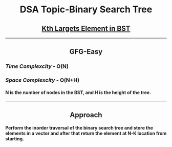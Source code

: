 <h1 align="center">DSA Topic-Binary Search Tree</h1>
<h2 align="center" ><a href="https://practice.geeksforgeeks.org/problems/kth-largest-element-in-bst/1">Kth Largets Element in BST</a></h2>
<hr>
<h2 align="center">GFG-Easy</h2>
<h3><em>Time Complexcity - </em><strong>O(N)</strong></h3>
<h3><em>Space Complexcity - </em><strong>O(N+H)</strong></h3>
<h4> N is the number of nodes in the BST, and H is the height of the tree.</h4>
<hr>
<h2 align="center">Approach</h2>
<h4>Perform the inorder traversal of the binary search tree and store the elements in a vector and after that return the element at N-K location from starting.</h4>
